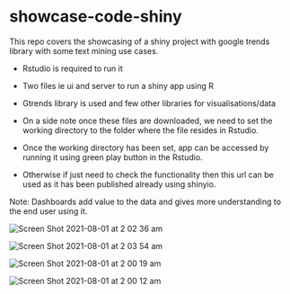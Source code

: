 # showcase-code-shiny
This repo covers the showcasing of a shiny project with google trends library with some text mining use cases.


- Rstudio is required to run it
- Two files ie ui and server to run a shiny app using R
- Gtrends library is used and few other libraries for visualisations/data


- On a side note once these files are downloaded, we need to set the working directory to the folder where the file resides in Rstudio.
- Once the working directory has been set, app can be accessed by running it using green play button in the Rstudio.
- Otherwise if just need to check the functionality then this url can be used as it has been published already using shinyio.


Note: Dashboards add value to the data and gives more understanding to the end user using it.

![Screen Shot 2021-08-01 at 2 02 36 am](https://user-images.githubusercontent.com/59494433/127745677-87ab70d0-eb51-4e3f-bc32-cb0fc9ce2d9d.png)

![Screen Shot 2021-08-01 at 2 03 54 am](https://user-images.githubusercontent.com/59494433/127745703-9f1e8ceb-9f0c-4481-a470-42612f1ccf2e.png)



![Screen Shot 2021-08-01 at 2 00 19 am](https://user-images.githubusercontent.com/59494433/127745635-d3328795-5fa8-43f4-b146-155576c32c4d.png)


![Screen Shot 2021-08-01 at 2 00 12 am](https://user-images.githubusercontent.com/59494433/127745638-97a8a68e-b16f-4d8f-8744-6875d68f1335.png)


